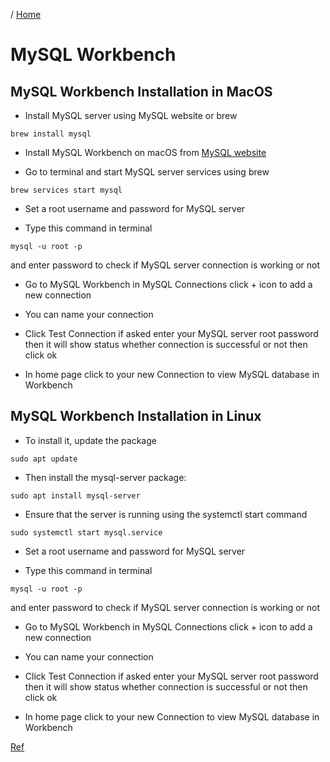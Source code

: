 / [Home](index.md)

# MySQL Workbench 

## MySQL Workbench Installation in MacOS

- Install MySQL server using MySQL website or brew
```
brew install mysql
``` 

- Install MySQL Workbench on macOS from [MySQL website](https://dev.mysql.com/downloads/workbench/)

- Go to terminal and start MySQL server services using brew
```
brew services start mysql
```

- Set a root username and password for MySQL server

- Type this command in terminal
```
mysql -u root -p
```
and enter password to check if MySQL server connection is working or not

- Go to MySQL Workbench in MySQL Connections click + icon to add a new connection

- You can name your connection

- Click Test Connection if asked enter your MySQL server root password then it will show status whether connection is successful or not
then click ok

- In home page click to your new Connection to view MySQL database in Workbench


## MySQL Workbench Installation in Linux

- To install it, update the package
```
sudo apt update
```

- Then install the mysql-server package:
```
sudo apt install mysql-server
```

- Ensure that the server is running using the systemctl start command

```
sudo systemctl start mysql.service
```

- Set a root username and password for MySQL server

- Type this command in terminal
```
mysql -u root -p
```
and enter password to check if MySQL server connection is working or not

- Go to MySQL Workbench in MySQL Connections click + icon to add a new connection

- You can name your connection

- Click Test Connection if asked enter your MySQL server root password then it will show status whether connection is successful or not
then click ok

- In home page click to your new Connection to view MySQL database in Workbench

[Ref](https://www.digitalocean.com/community/tutorials/how-to-install-mysql-on-ubuntu-20-04)
